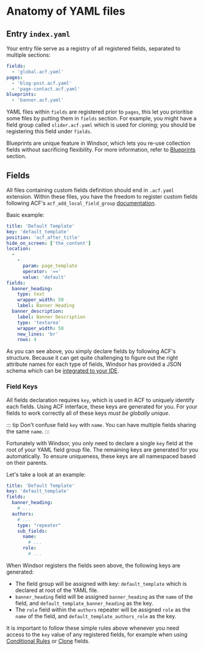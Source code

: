 # Anatomy of YAML files

## Entry `index.yaml`
Your entry file serve as a registry of all registered fields, separated to multiple sections:
```yaml
fields:
  - 'global.acf.yaml'
pages:
  - 'blog-post.acf.yaml'
  - 'page-contact.acf.yaml'
blueprints:
  - 'banner.acf.yaml'
```

YAML files within `fields` are registered prior to `pages`, this let you prioritise some files by putting them in `fields` section. For example, you might have a field group called `slider.acf.yaml` which is used for cloning; you should be registering this field under `fields`.

Blueprints are unique feature in Windsor, which lets you re-use collection fields without sacrificing flexibility. For more information, refer to [Blueprints](/blueprints) section.

## Fields

All files containing custom fields definition should end in `.acf.yaml` extension. Within these files, you have the freedom to register custom fields following ACF's `acf_add_local_field_group` [documentation](https://www.advancedcustomfields.com/resources/register-fields-via-php/).

Basic example:
```yaml
title: 'Default Template'
key: 'default_template'
position: 'acf_after_title'
hide_on_screen: ['the_content']
location:
  -
    -
      param: page_template
      operator: '=='
      value: 'default'
fields:
  banner_heading:
    type: text
    wrapper_width: 50
    label: Banner Heading
  banner_description:
    label: Banner Description
    type: 'textarea'
    wrapper_width: 50
    new_lines: 'br'
    rows: 4
```

As you can see above, you simply declare fields by following ACF's structure. Because it can get quite challenging to figure out the right attribute names for each type of fields, Windsor has provided a JSON schema which can be [integrated to your IDE](/ide).

### Field Keys

All fields declaration requires `key`, which is used in ACF to uniquely identify each fields. Using ACF interface, these keys are generated for you. For your fields to work correctly all of these keys *must be globally unique*.

::: tip
Don't confuse field `key` with `name`. You can have multiple fields sharing the same `name`.
:::

Fortunately with Windsor, you only need to declare a single `key` field at the root of your YAML field group file. The remaining keys are generated for you automatically. To ensure uniqueness, these keys are all namespaced based on their parents.

Let's take a look at an example:
```yaml
title: 'Default Template'
key: 'default_template'
fields:
  banner_heading:
    # ...
  authors:
    # ...
    type: "repeater"
    sub_fields:
      name:
        # ...
      role:
        # ...
```

When Windsor registers the fields seen above, the following keys are generated:
- The field group will be assigned with key: `default_template` which is declared at root of the YAML file.
- `banner_heading` field will be assigned `banner_heading` as the `name` of the field, and `default_template_banner_heading` as the key.
- The `role` field within the `authors` repeater will be assigned `role` as the `name` of the field, and `default_template_authors_role` as the key.

It is important to follow these simple rules above whenever you need access to the `key` value of any registered fields, for example when using [Conditional Rules](/guides/conditional) or [Clone](/guides/clone) fields.


